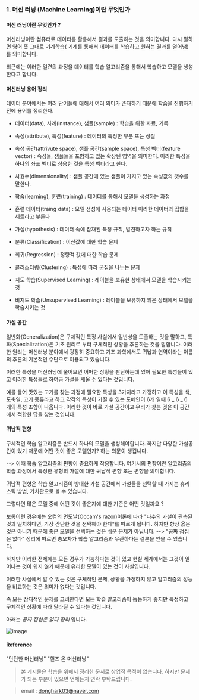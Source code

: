 ### 1. 머신 러닝 (Machine Learning)이란 무엇인가

#### 머신 러닝이란 무엇인가 ?

머신러닝이란 컴퓨터로 데이터를 활용해서 결과를 도출하는 것을 의미합니다. 다시 말하면 영어 뜻 그대로 기계학습( 기계를 통해서 데이터를 학습하고 원하는 결과를 얻어냄)를 의미합니다.

최근에는 이러한 일련의 과정을 데이터를 학습 알고리즘을 통해서 학습하고 모델을 생성한다고 합니다.

#### 머신러닝 용어 정리

데이터 분야에서는 여러 단어들에 대해서 여러 의미가 존재하기 때문에 학습을 진행하기 전에 용어를 정리한다.

- 데이터(data), 사례(instance), 샘플(sample) : 학습을 위한 자료, 기록

- 속성(attribute), 특성(feature) : 데이터의 특정한 부분 또는 성질

- 속성 공간(attrivute space), 샘플 공간(sample space), 특성 벡터(feature vector) : 속성들, 샘플들을 포함하고 있는 확장된 영역을 의미한다. 이러한 특성을 하나의 좌표 벡터로 상응한 것을 특성 벡터라고 한다.

- 차원수(dimensionality) : 샘플 공간에 있는 샘플이 가지고 있는 속성값의 갯수를 말한다.

- 학습(learning), 훈련(training) : 데이터를 통해서 모델을 생성하는 과정

- 훈련 데이터(traing data) : 모델 생성에 사용되는 데이터 이러한 데이터의 집합을 세트라고 부른다

- 가설(hypothesis) : 데이터 속에 잠재된 특정 규칙, 발견하고자 하는 규칙

- 분류(Classification) : 이산값에 대한 학습 문제

- 회귀(Regression) : 정량적 값에 대한 학습 문제

- 클러스터링(Clustering) : 특성에 따라 군집을 나누는 문제

- 지도 학습(Supervised Learning) : 레이블을 보유한 상태에서 모델을 학습시키는 것

- 비지도 학습(Unsupervised Learning) : 레이블을 보유하지 않은 상태에서 모델을 학습시키는 것

#### 가설 공간

일반화(Generalization)은 구체적인 특정 사실에서 일반성을 도출하는 것을 말하고, 특화(Specialization)은 기초 원리로 부터 구체적인 상황을 추론하는 것을 말합니다. 이러한 원리는 머신러닝 분야에서 굉장히 중요하고 기초 과학에서도 귀납과 연역이라는 이름의 추론의 기본적인 수단으로 이용되고 있습니다.

이러한 특성을 머신러닝에 풀어보면 어떠한 상황을 판단하는데 있어 필요한 특성들이 있고 이러한 특성들로 하여금 가설을 세울 수 있다는 것입니다.

예를 들어 맛있는 고기를 찾는 과정에 필요한 특성을 3가지라고 가정하고 이 특성을 색, 도축일, 고기 종류라고 하고 각각의 특성이 가질 수 있는 도메인이 6개 일때 6 _ 6 _ 6 개의 특성 조합이 나옵니다. 이러한 것이 바로 가설 공간이고 우리가 찾는 것은 이 공간에서 적합한 답을 찾는 것입니다.

#### 귀납적 편향

구체적인 학습 알고리즘은 반드시 하나의 모델을 생성해야합니다. 하지만 다양한 가설공간이 있기 때문에 어떤 것이 좋은 모델인가? 하는 의문이 생깁니다.

--> 이때 학습 알고리즘의 편향이 중요하게 작용합니다. 여기서의 편향이란 알고리즘의 학습 과정에서 특정한 유형의 가설에 대한 귀납적 편향 또는 편향을 의미합니다.

귀납적 편향은 학습 알고리즘이 방대한 가설 공간에서 가설들을 선택할 때 가지는 휴리스틱 방법, 가치관으로 볼 수 있습니다.

그렇다면 많은 모델 중에 어떤 것이 좋은지에 대한 기준은 어떤 것일까요 ?

보통이런 경우에는 오컴의 면도날(Occam's razor)이론에 따라 "다수의 가설이 관측된 것과 일치하다면, 가장 간단한 것을 선택해야 한다"를 따르게 됩니다. 하지만 항상 옳은 것은 아니기 때문에 좋은 모델을 선택하는 것은 쉬운 문제가 아닙니다.
--> "공짜 점심은 없다" 정리에 따르면 총오차가 학습 알고리즘과 무관하다는 결론을 얻을 수 있습니다.

하지만 이러한 전제에는 모든 경우가 가능하다는 것이 있고 현실 세계에서는 그것이 일어나는 것이 쉽지 않기 때문에 유리한 모델이 있는 것이 사실입니다.

이러한 사실에서 알 수 있는 것은 구체적인 문제, 상황을 가정하지 않고 알고리즘의 성능을 비교하는 것은 의미가 없다는 것입니다.

즉 모든 잠재적인 문제를 고려한다면 모든 학습 알고리즘이 동등하게 좋지만 특정하고 구체적인 상황에 따라 달라질 수 있다는 것입니다.

아래는 _공짜 점심은 없다 정리_ 입니다.

![image](https://user-images.githubusercontent.com/44962038/132323113-d04d327a-4160-4c2c-b13a-588ddc96f9d1.png)

#### Reference

"단단한 머신러닝"
"핸즈 온 머신러닝"

> 본 게시물은 학습을 위해서 정리한 문서로 상업적 목적이 없습니다. 하지만 문제가 되는 부분이 있으면 언제든지 연락 부탁드립니다.

> email : donghark03@naver.com
